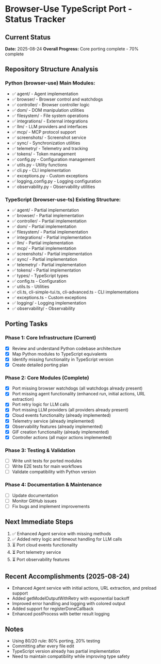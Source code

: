 # Browser-Use TypeScript Port - Status Tracker

## Current Status
**Date:** 2025-08-24
**Overall Progress:** Core porting complete - 70% complete

## Repository Structure Analysis

### Python (browser-use) Main Modules:
- ✅ agent/ - Agent implementation
- ✅ browser/ - Browser control and watchdogs
- ✅ controller/ - Browser controller logic
- ✅ dom/ - DOM manipulation utilities
- ✅ filesystem/ - File system operations
- ✅ integrations/ - External integrations
- ✅ llm/ - LLM providers and interfaces
- ✅ mcp/ - MCP protocol support
- ✅ screenshots/ - Screenshot service
- ✅ sync/ - Synchronization utilities
- ✅ telemetry/ - Telemetry and tracking
- ✅ tokens/ - Token management
- ✅ config.py - Configuration management
- ✅ utils.py - Utility functions
- ✅ cli.py - CLI implementation
- ✅ exceptions.py - Custom exceptions
- ✅ logging_config.py - Logging configuration
- ✅ observability.py - Observability utilities

### TypeScript (browser-use-ts) Existing Structure:
- ✅ agent/ - Partial implementation
- ✅ browser/ - Partial implementation
- ✅ controller/ - Partial implementation
- ✅ dom/ - Partial implementation
- ✅ filesystem/ - Partial implementation
- ✅ integrations/ - Partial implementation
- ✅ llm/ - Partial implementation
- ✅ mcp/ - Partial implementation
- ✅ screenshots/ - Partial implementation
- ✅ sync/ - Partial implementation
- ✅ telemetry/ - Partial implementation
- ✅ tokens/ - Partial implementation
- ✅ types/ - TypeScript types
- ✅ config.ts - Configuration
- ✅ utils.ts - Utilities
- ✅ cli.ts, cli-simple-tui.ts, cli-advanced.ts - CLI implementations
- ✅ exceptions.ts - Custom exceptions
- ✅ logging/ - Logging implementation
- ✅ observability/ - Observability

## Porting Tasks

### Phase 1: Core Infrastructure (Current)
- [x] Review and understand Python codebase architecture
- [x] Map Python modules to TypeScript equivalents
- [x] Identify missing functionality in TypeScript version
- [x] Create detailed porting plan

### Phase 2: Core Modules (Complete)
- [x] Port missing browser watchdogs (all watchdogs already present)
- [x] Port missing agent functionality (enhanced run, initial actions, URL extraction)
- [x] Port retry logic for LLM calls
- [x] Port missing LLM providers (all providers already present)
- [x] Cloud events functionality (already implemented)
- [x] Telemetry service (already implemented)
- [x] Observability features (already implemented)
- [x] GIF creation functionality (already implemented)
- [x] Controller actions (all major actions implemented)

### Phase 3: Testing & Validation
- [ ] Write unit tests for ported modules
- [ ] Write E2E tests for main workflows
- [ ] Validate compatibility with Python version

### Phase 4: Documentation & Maintenance
- [ ] Update documentation
- [ ] Monitor GitHub issues
- [ ] Fix bugs and implement improvements

## Next Immediate Steps
1. ✅ Enhanced Agent service with missing methods
2. ✅ Added retry logic and timeout handling for LLM calls
3. ⏳ Port cloud events functionality
4. ⏳ Port telemetry service
5. ⏳ Port observability features

## Recent Accomplishments (2025-08-24)
- Enhanced Agent service with initial actions, URL extraction, and preload support
- Added getModelOutputWithRetry with exponential backoff
- Improved error handling and logging with colored output
- Added support for registerDoneCallback
- Enhanced postProcess with better result logging

## Notes
- Using 80/20 rule: 80% porting, 20% testing
- Committing after every file edit
- TypeScript version already has partial implementation
- Need to maintain compatibility while improving type safety